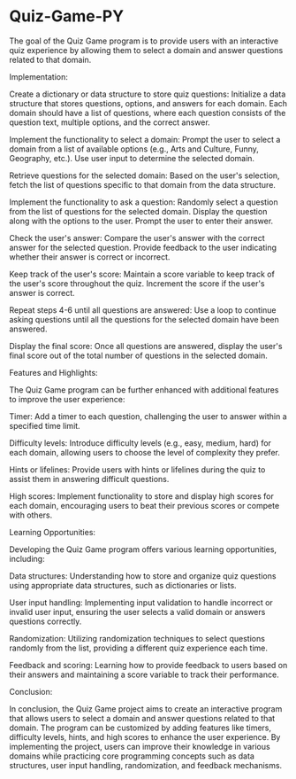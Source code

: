 # Quiz-Game-PY

The goal of the Quiz Game program is to provide users with an interactive quiz experience by allowing them to select a domain and answer questions related to that domain.

Implementation:

Create a dictionary or data structure to store quiz questions: Initialize a data structure that stores questions, options, and answers for each domain. Each domain should have a list of questions, where each question consists of the question text, multiple options, and the correct answer.

Implement the functionality to select a domain: Prompt the user to select a domain from a list of available options (e.g., Arts and Culture, Funny, Geography, etc.). Use user input to determine the selected domain.

Retrieve questions for the selected domain: Based on the user's selection, fetch the list of questions specific to that domain from the data structure.

Implement the functionality to ask a question: Randomly select a question from the list of questions for the selected domain. Display the question along with the options to the user. Prompt the user to enter their answer.

Check the user's answer: Compare the user's answer with the correct answer for the selected question. Provide feedback to the user indicating whether their answer is correct or incorrect.

Keep track of the user's score: Maintain a score variable to keep track of the user's score throughout the quiz. Increment the score if the user's answer is correct.

Repeat steps 4-6 until all questions are answered: Use a loop to continue asking questions until all the questions for the selected domain have been answered.

Display the final score: Once all questions are answered, display the user's final score out of the total number of questions in the selected domain.

Features and Highlights:

The Quiz Game program can be further enhanced with additional features to improve the user experience:

Timer: Add a timer to each question, challenging the user to answer within a specified time limit.

Difficulty levels: Introduce difficulty levels (e.g., easy, medium, hard) for each domain, allowing users to choose the level of complexity they prefer.

Hints or lifelines: Provide users with hints or lifelines during the quiz to assist them in answering difficult questions.

High scores: Implement functionality to store and display high scores for each domain, encouraging users to beat their previous scores or compete with others.

Learning Opportunities:

Developing the Quiz Game program offers various learning opportunities, including:

Data structures: Understanding how to store and organize quiz questions using appropriate data structures, such as dictionaries or lists.

User input handling: Implementing input validation to handle incorrect or invalid user input, ensuring the user selects a valid domain or answers questions correctly.

Randomization: Utilizing randomization techniques to select questions randomly from the list, providing a different quiz experience each time.

Feedback and scoring: Learning how to provide feedback to users based on their answers and maintaining a score variable to track their performance.

Conclusion:

In conclusion, the Quiz Game project aims to create an interactive program that allows users to select a domain and answer questions related to that domain. The program can be customized by adding features like timers, difficulty levels, hints, and high scores to enhance the user experience. By implementing the project, users can improve their knowledge in various domains while practicing core programming concepts such as data structures, user input handling, randomization, and feedback mechanisms.

